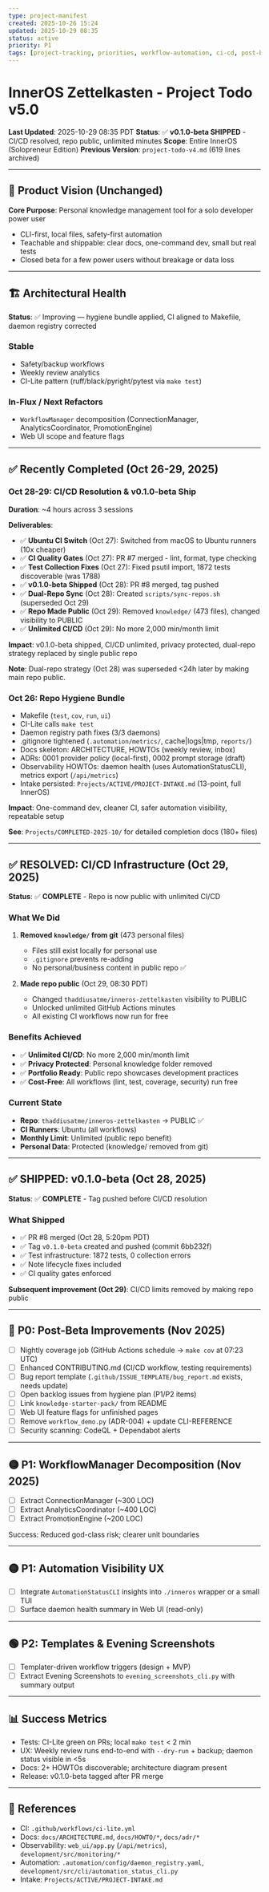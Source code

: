 ```yaml
---
type: project-manifest
created: 2025-10-26 15:24
updated: 2025-10-29 08:35
status: active
priority: P1
tags: [project-tracking, priorities, workflow-automation, ci-cd, post-beta]
---
```


# InnerOS Zettelkasten - Project Todo v5.0

**Last Updated**: 2025-10-29 08:35 PDT
**Status**: ✅ **v0.1.0-beta SHIPPED** - CI/CD resolved, repo public, unlimited minutes
**Scope**: Entire InnerOS (Solopreneur Edition)
**Previous Version**: `project-todo-v4.md` (619 lines archived)

---

## 🎯 Product Vision (Unchanged)

**Core Purpose**: Personal knowledge management tool for a solo developer power user

- CLI-first, local files, safety-first automation
- Teachable and shippable: clear docs, one-command dev, small but real tests
- Closed beta for a few power users without breakage or data loss

---

## 🏗️ Architectural Health

**Status**: ✅ Improving — hygiene bundle applied, CI aligned to Makefile, daemon registry corrected

### Stable

- Safety/backup workflows
- Weekly review analytics
- CI-Lite pattern (ruff/black/pyright/pytest via `make test`)

### In-Flux / Next Refactors

- `WorkflowManager` decomposition (ConnectionManager, AnalyticsCoordinator, PromotionEngine)
- Web UI scope and feature flags

---

## ✅ Recently Completed (Oct 26-29, 2025)

### Oct 28-29: CI/CD Resolution & v0.1.0-beta Ship

**Duration**: ~4 hours across 3 sessions

**Deliverables**:

- ✅ **Ubuntu CI Switch** (Oct 27): Switched from macOS to Ubuntu runners (10x cheaper)
- ✅ **CI Quality Gates** (Oct 27): PR #7 merged - lint, format, type checking
- ✅ **Test Collection Fixes** (Oct 27): Fixed psutil import, 1872 tests discoverable (was 1788)
- ✅ **v0.1.0-beta Shipped** (Oct 28): PR #8 merged, tag pushed
- ✅ **Dual-Repo Sync** (Oct 28): Created `scripts/sync-repos.sh` (superseded Oct 29)
- ✅ **Repo Made Public** (Oct 29): Removed `knowledge/` (473 files), changed visibility to PUBLIC
- ✅ **Unlimited CI/CD** (Oct 29): No more 2,000 min/month limit

**Impact**: v0.1.0-beta shipped, CI/CD unlimited, privacy protected, dual-repo strategy replaced by single public repo

**Note**: Dual-repo strategy (Oct 28) was superseded <24h later by making main repo public.

### Oct 26: Repo Hygiene Bundle

- Makefile (`test`, `cov`, `run`, `ui`)
- CI-Lite calls `make test`
- Daemon registry path fixes (3/3 daemons)
- .gitignore tightened (`.automation/metrics/`, cache|logs|tmp, `reports/`)
- Docs skeleton: ARCHITECTURE, HOWTOs (weekly review, inbox)
- ADRs: 0001 provider policy (local-first), 0002 prompt storage (draft)
- Observability HOWTOs: daemon health (uses AutomationStatusCLI), metrics export (`/api/metrics`)
- Intake persisted: `Projects/ACTIVE/PROJECT-INTAKE.md` (13-point, full InnerOS)

**Impact**: One-command dev, cleaner CI, safer automation visibility, repeatable setup

**See**: `Projects/COMPLETED-2025-10/` for detailed completion docs (180+ files)

---

## ✅ RESOLVED: CI/CD Infrastructure (Oct 29, 2025)

**Status**: ✅ **COMPLETE** - Repo is now public with unlimited CI/CD

### What We Did

1. **Removed `knowledge/` from git** (473 personal files)
   - Files still exist locally for personal use
   - `.gitignore` prevents re-adding
   - No personal/business content in public repo ✅

2. **Made repo public** (Oct 29, 08:30 PDT)
   - Changed `thaddiusatme/inneros-zettelkasten` visibility to PUBLIC
   - Unlocked unlimited GitHub Actions minutes
   - All existing CI workflows now run for free

### Benefits Achieved

- ✅ **Unlimited CI/CD**: No more 2,000 min/month limit
- ✅ **Privacy Protected**: Personal knowledge folder removed
- ✅ **Portfolio Ready**: Public repo showcases development practices
- ✅ **Cost-Free**: All workflows (lint, test, coverage, security) run free

### Current State

- **Repo**: `thaddiusatme/inneros-zettelkasten` → PUBLIC ✅
- **CI Runners**: Ubuntu (all workflows)
- **Monthly Limit**: Unlimited (public repo benefit)
- **Personal Data**: Protected (knowledge/ removed from git)

---

## ✅ SHIPPED: v0.1.0-beta (Oct 28, 2025)

**Status**: ✅ **COMPLETE** - Tag pushed before CI/CD resolution

### What Shipped

- ✅ PR #8 merged (Oct 28, 5:20pm PDT)
- ✅ Tag `v0.1.0-beta` created and pushed (commit 6bb232f)
- ✅ Test infrastructure: 1872 tests, 0 collection errors
- ✅ Note lifecycle fixes included
- ✅ CI quality gates enforced

**Subsequent improvement (Oct 29)**: CI/CD limits removed by making repo public

---

## 🔴 P0: Post-Beta Improvements (Nov 2025)

- [ ] Nightly coverage job (GitHub Actions schedule → `make cov` at 07:23 UTC)
- [ ] Enhanced CONTRIBUTING.md (CI/CD workflow, testing requirements)
- [ ] Bug report template (`.github/ISSUE_TEMPLATE/bug_report.md` exists, needs update)
- [ ] Open backlog issues from hygiene plan (P1/P2 items)
- [ ] Link `knowledge-starter-pack/` from README
- [ ] Web UI feature flags for unfinished pages
- [ ] Remove `workflow_demo.py` (ADR-004) + update CLI-REFERENCE
- [ ] Security scanning: CodeQL + Dependabot alerts

---

## 🟡 P1: WorkflowManager Decomposition (Nov 2025)

- [ ] Extract ConnectionManager (~300 LOC)
- [ ] Extract AnalyticsCoordinator (~400 LOC)
- [ ] Extract PromotionEngine (~200 LOC)

Success: Reduced god-class risk; clearer unit boundaries

---

## 🟡 P1: Automation Visibility UX

- [ ] Integrate `AutomationStatusCLI` insights into `./inneros` wrapper or a small TUI
- [ ] Surface daemon health summary in Web UI (read-only)

---

## 🟢 P2: Templates & Evening Screenshots

- [ ] Templater-driven workflow triggers (design + MVP)
- [ ] Extract Evening Screenshots to `evening_screenshots_cli.py` with summary output

---

## 📊 Success Metrics

- Tests: CI-Lite green on PRs; local `make test` < 2 min
- UX: Weekly review runs end-to-end with `--dry-run` + backup; daemon status visible in <5s
- Docs: 2+ HOWTOs discoverable; architecture diagram present
- Release: v0.1.0-beta tagged after PR merge

---

## 🔗 References

- CI: `.github/workflows/ci-lite.yml`
- Docs: `docs/ARCHITECTURE.md`, `docs/HOWTO/*`, `docs/adr/*`
- Observability: `web_ui/app.py` (`/api/metrics`), `development/src/monitoring/*`
- Automation: `.automation/config/daemon_registry.yaml`, `development/src/cli/automation_status_cli.py`
- Intake: `Projects/ACTIVE/PROJECT-INTAKE.md`
